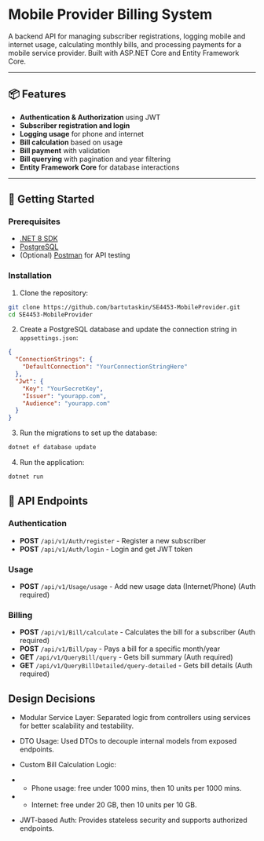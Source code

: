 ﻿# Mobile Provider Billing System

A backend API for managing subscriber registrations, logging mobile and internet usage, calculating monthly bills, and processing payments for a mobile service provider. Built with ASP.NET Core and Entity Framework Core.

---

## 📦 Features

- **Authentication & Authorization** using JWT
- **Subscriber registration and login**
- **Logging usage** for phone and internet
- **Bill calculation** based on usage
- **Bill payment** with validation
- **Bill querying** with pagination and year filtering
- **Entity Framework Core** for database interactions

---

## 🚀 Getting Started
### Prerequisites

- [.NET 8 SDK](https://dotnet.microsoft.com/en-us/download/dotnet/8.0)
- [PostgreSQL](https://www.postgresql.org/download/)
- (Optional) [Postman](https://www.postman.com/) for API testing

### Installation

1. Clone the repository:

```bash
git clone https://github.com/bartutaskin/SE4453-MobileProvider.git
cd SE4453-MobileProvider
```

2. Create a PostgreSQL database and update the connection string in `appsettings.json`:
```json
{
  "ConnectionStrings": {
    "DefaultConnection": "YourConnectionStringHere"
  },
  "Jwt": {
    "Key": "YourSecretKey",
    "Issuer": "yourapp.com",
    "Audience": "yourapp.com"
  }
}
```

3. Run the migrations to set up the database:
```bash
dotnet ef database update
```

4. Run the application:
```bash
dotnet run
```

## 📜 API Endpoints
### Authentication
- **POST** `/api/v1/Auth/register` - Register a new subscriber
- **POST** `/api/v1/Auth/login` - Login and get JWT token
### Usage
- **POST** `/api/v1/Usage/usage` - Add new usage data (Internet/Phone) (Auth required)
### Billing
- **POST** `/api/v1/Bill/calculate` - Calculates the bill for a subscriber (Auth required)
- **POST** `/api/v1/Bill/pay` - Pays a bill for a specific month/year
- **GET** `/api/v1/QueryBill/query` - Gets bill summary (Auth required)
- **GET** `/api/v1/QueryBillDetailed/query-detailed` - Gets bill details (Auth required)

## Design Decisions
- Modular Service Layer: Separated logic from controllers using services for better scalability and testability.

- DTO Usage: Used DTOs to decouple internal models from exposed endpoints.

- Custom Bill Calculation Logic:

- - Phone usage: free under 1000 mins, then 10 units per 1000 mins.

- - Internet: free under 20 GB, then 10 units per 10 GB.

- JWT-based Auth: Provides stateless security and supports authorized endpoints.